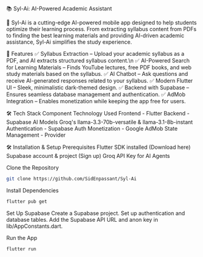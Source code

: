 📚 Syl-Ai: AI-Powered Academic Assistant

🚀 Syl-Ai is a cutting-edge AI-powered mobile app designed to help students optimize their learning process. From extracting syllabus content from PDFs to finding the best learning materials and providing AI-driven academic assistance, Syl-Ai simplifies the study experience.

🎯 Features
✅ Syllabus Extraction – Upload your academic syllabus as a PDF, and AI extracts structured syllabus content.\n
✅ AI-Powered Search for Learning Materials – Finds YouTube lectures, free PDF books, and web study materials based on the syllabus.
✅ AI Chatbot – Ask questions and receive AI-generated responses related to your syllabus.
✅ Modern Flutter UI – Sleek, minimalistic dark-themed design.
✅ Backend with Supabase – Ensures seamless database management and authentication.
✅ AdMob Integration – Enables monetization while keeping the app free for users.




🛠️ Tech Stack
Component	Technology Used
Frontend -	Flutter
Backend	- Supabase
AI Models	Groq's llama-3.3-70b-versatile & llama-3.1-8b-instant
Authentication - Supabase Auth
Monetization - Google AdMob
State Management - Provider




🛠️ Installation & Setup
Prerequisites
Flutter SDK installed (Download here)
Supabase account & project (Sign up)
Groq API Key for AI Agents



Clone the Repository
```bash
git clone https://github.com/SidEnpassant/Syl-Ai
```

Install Dependencies
```bash
flutter pub get
```

Set Up Supabase
Create a Supabase project.
Set up authentication and database tables.
Add the Supabase API URL and anon key in lib/AppConstants.dart.


Run the App
```bash
flutter run
```
